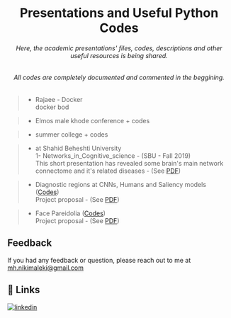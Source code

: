 <h1 align="center">Presentations and Useful Python Codes</h1>

<h6 align="center">Here, the academic presentations' files, codes, descriptions and other useful resources is being shared. </h6>
<h6 align="center">All codes are completely documented and commented in the beggining. </h6>

> - Rajaee - Docker\
> docker bod

> - Elmos
> male khode conference + codes

> - summer college + codes

> - at Shahid Beheshti University \
> 1- Networks_in_Cognitive_science - (SBU - Fall 2019)\
> This short presentation has revealed some brain's main network connectome and it's related diseases - (See [PDF](Presentations/Networks_in_Cognitive_science.pdf))

> - Diagnostic regions at CNNs, Humans and Saliency models ([Codes](https://github.com/imohammadhossein/ObjectSegmentCNN))\
> Project proposal - (See [PDF](Presentations/diagnostic_regions_proposal.pdf))

> - Face Pareidolia ([Codes](https://github.com/imohammadhossein/FacePareidolia))\
> Project proposal - (See [PDF](Presentations/FacePareidolia_proposal.pdf))

## Feedback
If you had any feedback or question, please reach out to me at mh.nikimaleki@gmail.com
## 🔗 Links
[![linkedin](https://img.shields.io/badge/linkedin-0A66C2?style=for-the-badge&logo=linkedin&logoColor=white)](https://www.linkedin.com/in/mhnikimaleki/)
